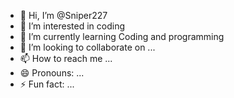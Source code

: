 - 👋 Hi, I’m @Sniper227
- 👀 I’m interested in coding
- 🌱 I’m currently learning Coding and programming 
- 💞️ I’m looking to collaborate on ...
- 📫 How to reach me ...
- 😄 Pronouns: ...
- ⚡ Fun fact: ...

<!---
Sniper227/Sniper227 is a ✨ special ✨ repository because its `README.md` (this file) appears on your GitHub profile.
You can click the Preview link to take a look at your changes.
--->
